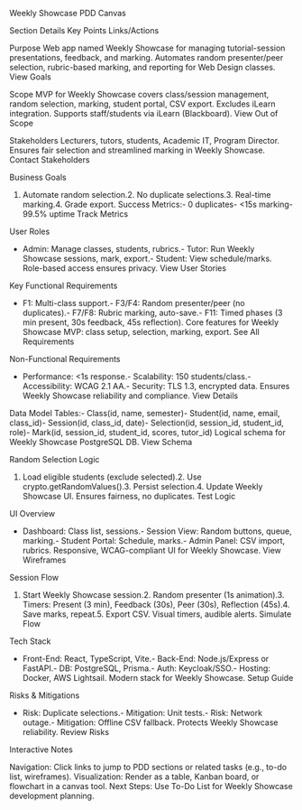 Weekly Showcase PDD Canvas

Section
Details
Key Points
Links/Actions

Purpose
Web app named Weekly Showcase for managing tutorial-session presentations, feedback, and marking.
Automates random presenter/peer selection, rubric-based marking, and reporting for Web Design classes.
View Goals

Scope
MVP for Weekly Showcase covers class/session management, random selection, marking, student portal, CSV export.
Excludes iLearn integration. Supports staff/students via iLearn (Blackboard).
View Out of Scope

Stakeholders
Lecturers, tutors, students, Academic IT, Program Director.
Ensures fair selection and streamlined marking in Weekly Showcase.
Contact Stakeholders

Business Goals

1. Automate random selection.2. No duplicate selections.3. Real-time marking.4. Grade export.
   Success Metrics:- 0 duplicates- <15s marking- 99.5% uptime
   Track Metrics

User Roles

- Admin: Manage classes, students, rubrics.- Tutor: Run Weekly Showcase sessions, mark, export.- Student: View schedule/marks.
  Role-based access ensures privacy.
  View User Stories

Key Functional Requirements

- F1: Multi-class support.- F3/F4: Random presenter/peer (no duplicates).- F7/F8: Rubric marking, auto-save.- F11: Timed phases (3 min present, 30s feedback, 45s reflection).
  Core features for Weekly Showcase MVP: class setup, selection, marking, export.
  See All Requirements

Non-Functional Requirements

- Performance: <1s response.- Scalability: 150 students/class.- Accessibility: WCAG 2.1 AA.- Security: TLS 1.3, encrypted data.
  Ensures Weekly Showcase reliability and compliance.
  View Details

Data Model
Tables:- Class(id, name, semester)- Student(id, name, email, class_id)- Session(id, class_id, date)- Selection(id, session_id, student_id, role)- Mark(id, session_id, student_id, scores, tutor_id)
Logical schema for Weekly Showcase PostgreSQL DB.
View Schema

Random Selection Logic

1. Load eligible students (exclude selected).2. Use crypto.getRandomValues().3. Persist selection.4. Update Weekly Showcase UI.
   Ensures fairness, no duplicates.
   Test Logic

UI Overview

- Dashboard: Class list, sessions.- Session View: Random buttons, queue, marking.- Student Portal: Schedule, marks.- Admin Panel: CSV import, rubrics.
  Responsive, WCAG-compliant UI for Weekly Showcase.
  View Wireframes

Session Flow

1. Start Weekly Showcase session.2. Random presenter (1s animation).3. Timers: Present (3 min), Feedback (30s), Peer (30s), Reflection (45s).4. Save marks, repeat.5. Export CSV.
   Visual timers, audible alerts.
   Simulate Flow

Tech Stack

- Front-End: React, TypeScript, Vite.- Back-End: Node.js/Express or FastAPI.- DB: PostgreSQL, Prisma.- Auth: Keycloak/SSO.- Hosting: Docker, AWS Lightsail.
  Modern stack for Weekly Showcase.
  Setup Guide

Risks & Mitigations

- Risk: Duplicate selections.- Mitigation: Unit tests.- Risk: Network outage.- Mitigation: Offline CSV fallback.
  Protects Weekly Showcase reliability.
  Review Risks

Interactive Notes

Navigation: Click links to jump to PDD sections or related tasks (e.g., to-do list, wireframes).
Visualization: Render as a table, Kanban board, or flowchart in a canvas tool.
Next Steps: Use To-Do List for Weekly Showcase development planning.
